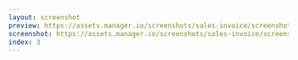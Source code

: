 ```yaml
---
layout: screenshot
preview: https://assets.manager.io/screenshots/sales-invoice/screenshot-small.png
screenshot: https://assets.manager.io/screenshots/sales-invoice/screenshot-large.png
index: 3
---
```

